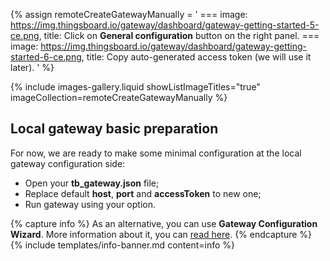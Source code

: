{% assign remoteCreateGatewayManually = '
    ===
        image: https://img.thingsboard.io/gateway/dashboard/gateway-getting-started-5-ce.png,
        title: Click on **General configuration** button on the right panel.
    ===
        image: https://img.thingsboard.io/gateway/dashboard/gateway-getting-started-6-ce.png,
        title: Copy auto-generated access token (we will use it later).
'
%}

{% include images-gallery.liquid showListImageTitles="true" imageCollection=remoteCreateGatewayManually %} 

## Local gateway basic preparation

For now, we are ready to make some minimal configuration at the local gateway configuration side:
- Open your **tb_gateway.json** file;
- Replace default **host**, **port** and **accessToken** to new one;
- Run gateway using your option.

{% capture info %}
As an alternative, you can use **Gateway Configuration Wizard**. More information about it, you can [read here]().
{% endcapture %}
{% include templates/info-banner.md content=info %}
